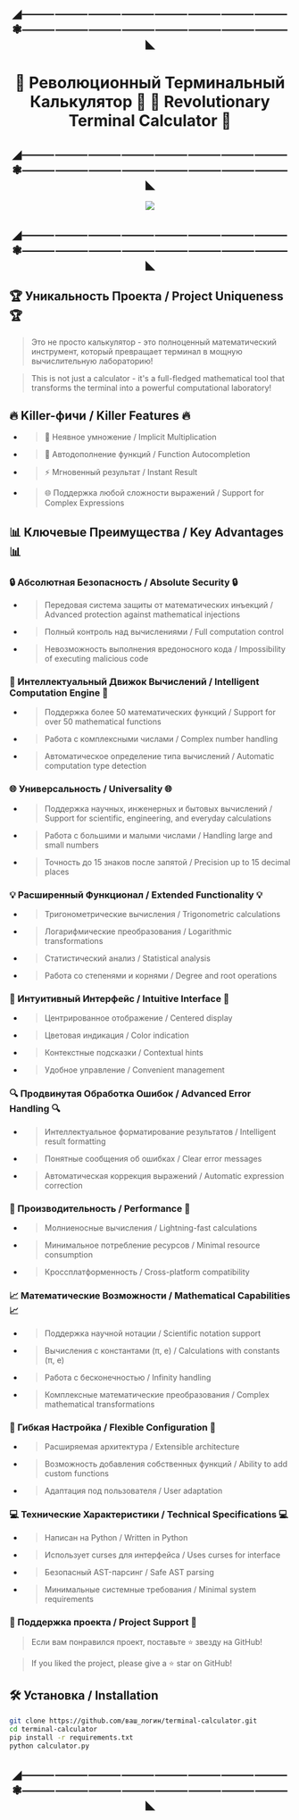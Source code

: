 <h2 align="center">◢⸻⸻⸻⸻⸻⸻⸻⸻❃⸻⸻⸻⸻⸻⸻⸻⸻◣</h2>

<h1 align="center">🚀 Революционный Терминальный Калькулятор 🧮  🚀 Revolutionary Terminal Calculator 🧮</h1>

<h2 align="center">◢⸻⸻⸻⸻⸻⸻⸻⸻❃⸻⸻⸻⸻⸻⸻⸻⸻◣</h2>


<p align="center">
  <img src="(https://github.com/Stervar/Calculator-Terminal/blob/4a59810022fc29ade540ffc58e5e2b219dec277b/%D0%A1%D0%BD%D0%B8%D0%BC%D0%BE%D0%BA%20%D1%8D%D0%BA%D1%80%D0%B0%D0%BD%D0%B0%20(5).png)">
</p>

<h2 align="center">◢⸻⸻⸻⸻⸻⸻⸻⸻❃⸻⸻⸻⸻⸻⸻⸻⸻◣</h2>

## 🏆 Уникальность Проекта / Project Uniqueness 🏆

>Это не просто калькулятор - это полноценный математический инструмент, который превращает терминал в мощную вычислительную лабораторию! 

>This is not just a calculator - it's a full-fledged mathematical tool that transforms the terminal into a powerful computational laboratory! 

## 🔥 Killer-фичи / Killer Features 🔥
- >🧮 Неявное умножение / Implicit Multiplication
- >🚀 Автодополнение функций / Function Autocompletion
- >⚡ Мгновенный результат / Instant Result
- >🌐 Поддержка любой сложности выражений / Support for Complex Expressions

## 📊 Ключевые Преимущества / Key Advantages 📊

### 🔒 Абсолютная Безопасность / Absolute Security 🔒
- >Передовая система защиты от математических инъекций / Advanced protection against mathematical injections
- >Полный контроль над вычислениями / Full computation control
- >Невозможность выполнения вредоносного кода / Impossibility of executing malicious code

### 🧠 Интеллектуальный Движок Вычислений / Intelligent Computation Engine 🧠
- >Поддержка более 50 математических функций / Support for over 50 mathematical functions
- >Работа с комплексными числами / Complex number handling
- >Автоматическое определение типа вычислений / Automatic computation type detection

### 🌐 Универсальность / Universality 🌐
- >Поддержка научных, инженерных и бытовых вычислений / Support for scientific, engineering, and everyday calculations
- >Работа с большими и малыми числами / Handling large and small numbers
- >Точность до 15 знаков после запятой / Precision up to 15 decimal places

### 💡 Расширенный Функционал / Extended Functionality 💡
- >Тригонометрические вычисления / Trigonometric calculations
- >Логарифмические преобразования / Logarithmic transformations
- >Статистический анализ / Statistical analysis
- >Работа со степенями и корнями / Degree and root operations

### 🎨 Интуитивный Интерфейс / Intuitive Interface 🎨
- >Центрированное отображение / Centered display
- >Цветовая индикация / Color indication
- >Контекстные подсказки / Contextual hints
- >Удобное управление / Convenient management

### 🔍 Продвинутая Обработка Ошибок / Advanced Error Handling 🔍
- >Интеллектуальное форматирование результатов / Intelligent result formatting
- >Понятные сообщения об ошибках / Clear error messages
- >Автоматическая коррекция выражений / Automatic expression correction

### 🚀 Производительность / Performance 🚀
- >Молниеносные вычисления / Lightning-fast calculations
- >Минимальное потребление ресурсов / Minimal resource consumption
- >Кроссплатформенность / Cross-platform compatibility

### 📈 Математические Возможности / Mathematical Capabilities 📈
- >Поддержка научной нотации / Scientific notation support
- >Вычисления с константами (π, e) / Calculations with constants (π, e)
- >Работа с бесконечностью / Infinity handling
- >Комплексные математические преобразования / Complex mathematical transformations

### 🔧 Гибкая Настройка / Flexible Configuration 🔧
- >Расширяемая архитектура / Extensible architecture
- >Возможность добавления собственных функций / Ability to add custom functions
- >Адаптация под пользователя / User adaptation

### 💻 Технические Характеристики / Technical Specifications 💻
- >Написан на Python / Written in Python
- >Использует curses для интерфейса / Uses curses for interface
- >Безопасный AST-парсинг / Safe AST parsing
- >Минимальные системные требования / Minimal system requirements

### 🌟 Поддержка проекта / Project Support 🌟


  >Если вам понравился проект, поставьте ⭐ звезду на GitHub!

  >If you liked the project, please give a ⭐ star on GitHub!


## 🛠 Установка / Installation

```bash
git clone https://github.com/ваш_логин/terminal-calculator.git
cd terminal-calculator
pip install -r requirements.txt
python calculator.py

```
<h2 align="center">◢⸻⸻⸻⸻⸻⸻⸻⸻❃⸻⸻⸻⸻⸻⸻⸻⸻◣</h2>
